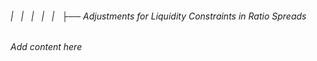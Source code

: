 ###### |   |   |   |   |   ├── Adjustments for Liquidity Constraints in Ratio Spreads

*Add content here*